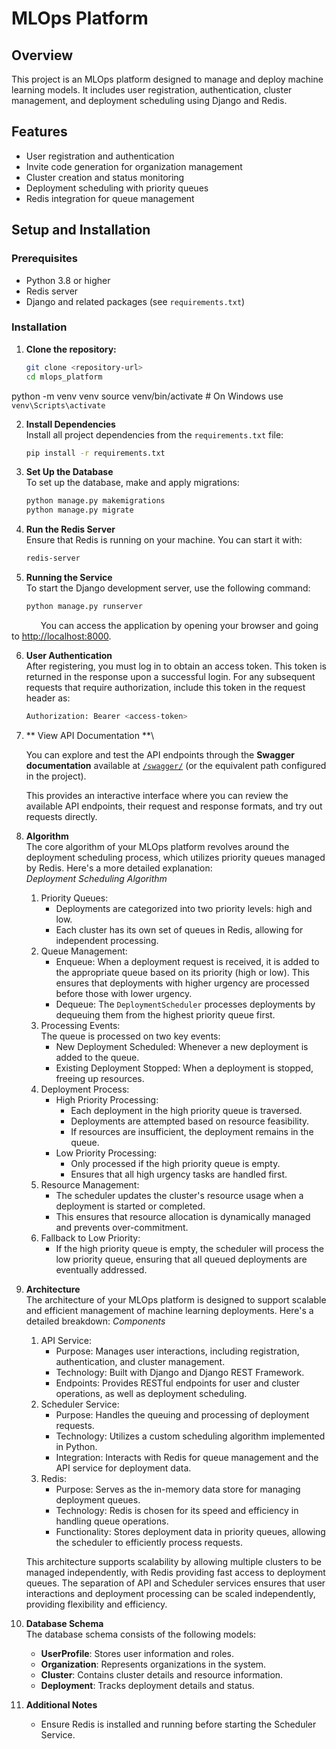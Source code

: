 # MLOps Platform

## Overview

This project is an MLOps platform designed to manage and deploy machine learning models. It includes user registration, authentication, cluster management, and deployment scheduling using Django and Redis.

## Features

- User registration and authentication
- Invite code generation for organization management
- Cluster creation and status monitoring
- Deployment scheduling with priority queues
- Redis integration for queue management

## Setup and Installation

### Prerequisites

- Python 3.8 or higher
- Redis server
- Django and related packages (see `requirements.txt`)

### Installation

1. **Clone the repository:**
   ```bash
   git clone <repository-url>
   cd mlops_platform
python -m venv venv
source venv/bin/activate  # On Windows use `venv\Scripts\activate`

2. **Install Dependencies**\
  Install all project dependencies from the `requirements.txt` file:
    ```bash
    pip install -r requirements.txt
    ```

3. **Set Up the Database**\
  To set up the database, make and apply migrations:
    ```bash
    python manage.py makemigrations
    python manage.py migrate
    ```

4. **Run the Redis Server**\
  Ensure that Redis is running on your machine. You can start it with:
    ```bash
    redis-server
    ```

5. **Running the Service**\
  To start the Django development server, use the following command:
    ```bash
    python manage.py runserver
    ```
  &emsp; &emsp; &ensp; You can access the application by opening your browser and going to [http://localhost:8000](http://localhost:8000).

6.  **User Authentication**\
    After registering, you must log in to obtain an access token. This token is returned in the response upon a successful login. For any subsequent requests that require authorization, include this token in the request header as:
    ```bash
    Authorization: Bearer <access-token>
    ```


7.  ** View API Documentation **\

    You can explore and test the API endpoints through the **Swagger documentation** available at [`/swagger/`](http://localhost:8000/swagger/) (or the equivalent path configured in the project).

    This provides an interactive interface where you can review the available API endpoints, their request and response formats, and try out requests directly.


8. **Algorithm**\
  The core algorithm of your MLOps platform revolves around the deployment scheduling process, which utilizes priority queues managed by Redis. Here's a more detailed explanation:\
  *Deployment Scheduling Algorithm*
    1. Priority Queues:
        - Deployments are categorized into two priority levels: high and low.
        - Each cluster has its own set of queues in Redis, allowing for independent processing.
    2. Queue Management:
        - Enqueue:  When a deployment request is received, it is added to the appropriate queue based on its priority (high or low). This ensures that deployments with higher urgency are processed before those with lower urgency.
        - Dequeue: The `DeploymentScheduler` processes deployments by dequeuing them from the highest priority queue first.
    3. Processing Events:\
        The queue is processed on two key events:
        - New Deployment Scheduled: Whenever a new deployment is added to the queue.
        - Existing Deployment Stopped: When a deployment is stopped, freeing up resources.
    4. Deployment Process:
        - High Priority Processing:
            - Each deployment in the high priority queue is traversed.
            - Deployments are attempted based on resource feasibility.
            - If resources are insufficient, the deployment remains in the queue.
        - Low Priority Processing:
            - Only processed if the high priority queue is empty.
            - Ensures that all high urgency tasks are handled first.
    5. Resource Management:
        - The scheduler updates the cluster's resource usage when a deployment is started or completed.
        - This ensures that resource allocation is dynamically managed and prevents over-commitment.
    6. Fallback to Low Priority:
        - If the high priority queue is empty, the scheduler will process the low priority queue, ensuring that all queued deployments are eventually addressed.

9. **Architecture**\
  The architecture of your MLOps platform is designed to support scalable and efficient management of machine learning deployments. Here's a detailed breakdown:
  *Components*
    1. API Service:
        - Purpose: Manages user interactions, including registration, authentication, and cluster management.
        - Technology: Built with Django and Django REST Framework.
        - Endpoints: Provides RESTful endpoints for user and cluster operations, as well as deployment scheduling.
    2. Scheduler Service:
        - Purpose: Handles the queuing and processing of deployment requests.
        - Technology: Utilizes a custom scheduling algorithm implemented in Python.
        - Integration: Interacts with Redis for queue management and the API service for deployment data.
    3. Redis:
        - Purpose: Serves as the in-memory data store for managing deployment queues.
        - Technology: Redis is chosen for its speed and efficiency in handling queue operations.
        - Functionality: Stores deployment data in priority queues, allowing the scheduler to efficiently process requests.
        <!-- end of the list -->
    This architecture supports scalability by allowing multiple clusters to be managed independently, with Redis providing fast access to deployment queues. The separation of API and Scheduler services ensures that user interactions and deployment processing can be scaled independently, providing flexibility and efficiency.
10. **Database Schema**\
  The database schema consists of the following models:
    - **UserProfile**: Stores user information and roles.
    - **Organization**: Represents organizations in the system.
    - **Cluster**: Contains cluster details and resource information.
    - **Deployment**: Tracks deployment details and status.

11. **Additional Notes**
    - Ensure Redis is installed and running before starting the Scheduler Service.
